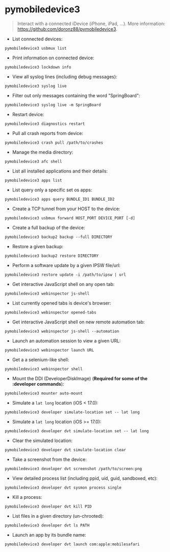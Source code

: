 # pymobiledevice3

> Interact with a connected iDevice (iPhone, iPad, ...).
> More information: <https://github:com/doronz88/pymobiledevice3>.

- List connected devices:

`pymobiledevice3 usbmux list`

- Print information on connected device:

`pymobiledevice3 lockdown info`

- View all syslog lines (including debug messages):

`pymobiledevice3 syslog live`

- Filter out only messages containing the word "SpringBoard":

`pymobiledevice3 syslog live -m SpringBoard`

- Restart device:

`pymobiledevice3 diagnostics restart`

- Pull all crash reports from device:

`pymobiledevice3 crash pull /path/to/crashes`

- Manage the media directory:

`pymobiledevice3 afc shell`

- List all installed applications and their details:

`pymobiledevice3 apps list`

- List query only a specific set os apps:

`pymobiledevice3 apps query BUNDLE_ID1 BUNDLE_ID2`

- Create a TCP tunnel from your HOST to the device:

`pymobiledevice3 usbmux forward HOST_PORT DEVICE_PORT [-d]`

- Create a full backup of the device:

`pymobiledevice3 backup2 backup --full DIRECTORY`

- Restore a given backup:

`pymobiledevice3 backup2 restore DIRECTORY`

- Perform a software update by a given IPSW file/url:

`pymobiledevice3 restore update -i /path/to/ipsw | url`

- Get interactive JavaScript shell on any open tab:

`pymobiledevice3 webinspector js-shell`

- List currently opened tabs is device's browser:

`pymobiledevice3 webinspector opened-tabs`

- Get interactive JavaScript shell on new remote automation tab:

`pymobiledevice3 webinspector js-shell --automation`

- Launch an automation session to view a given URL:

`pymobiledevice3 webinspector launch URL`

- Get a a selenium-like shell:

`pymobiledevice3 webinspector shell`

- Mount the DDI (DeveloperDiskImage) (**Required for some of the :developer commands**):

`pymobiledevice3 mounter auto-mount`

- Simulate a `lat long` location (iOS < 17.0):

`pymobiledevice3 developer simulate-location set -- lat long`

- Simulate a `lat long` location (iOS >= 17.0):

`pymobiledevice3 developer dvt simulate-location set -- lat long`

- Clear the simulated location:

`pymobiledevice3 developer dvt simulate-location clear`

- Take a screenshot from the device:

`pymobiledevice3 developer dvt screenshot /path/to/screen:png`

- View detailed process list (including ppid, uid, guid, sandboxed, etc):

`pymobiledevice3 developer dvt sysmon process single`

- Kill a process:

`pymobiledevice3 developer dvt kill PID`

- List files in a given directory (un-chrooted):

`pymobiledevice3 developer dvt ls PATH`

- Launch an app by its bundle name:

`pymobiledevice3 developer dvt launch com:apple:mobilesafari`
